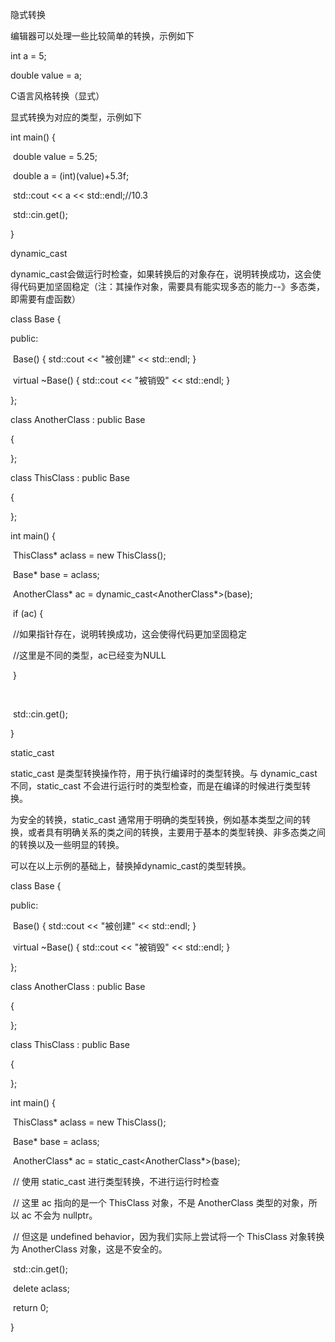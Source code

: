 隐式转换

编辑器可以处理一些比较简单的转换，示例如下

int a = 5;

double value = a;

C语言风格转换（显式）

显式转换为对应的类型，示例如下

int main() {

​    double value = 5.25;

​    double a = (int)(value)+5.3f;

​    std::cout << a << std::endl;//10.3

​    std::cin.get();

}

dynamic_cast

dynamic_cast会做运行时检查，如果转换后的对象存在，说明转换成功，这会使得代码更加坚固稳定（注：其操作对象，需要具有能实现多态的能力--》多态类，即需要有虚函数）

class Base {

public:

​    Base() { std::cout << "被创建" << std::endl; }

​    virtual ~Base() { std::cout << "被销毁" << std::endl; }

};

class AnotherClass : public Base 

{

};

class ThisClass : public Base

{

};

int main() {

​    ThisClass* aclass = new ThisClass();

​    Base* base = aclass;

​    AnotherClass* ac = dynamic_cast<AnotherClass*>(base);

​    if (ac) {

​        //如果指针存在，说明转换成功，这会使得代码更加坚固稳定

​        //这里是不同的类型，ac已经变为NULL

​    }

​    

​    std::cin.get();

}

static_cast

static_cast 是类型转换操作符，用于执行编译时的类型转换。与 dynamic_cast 不同，static_cast 不会进行运行时的类型检查，而是在编译的时候进行类型转换。

为安全的转换，static_cast 通常用于明确的类型转换，例如基本类型之间的转换，或者具有明确关系的类之间的转换，主要用于基本的类型转换、非多态类之间的转换以及一些明显的转换。

可以在以上示例的基础上，替换掉dynamic_cast的类型转换。

class Base {

public:

​    Base() { std::cout << "被创建" << std::endl; }

​    virtual ~Base() { std::cout << "被销毁" << std::endl; }

};

class AnotherClass : public Base 

{

};

class ThisClass : public Base

{

};

int main() {

​    ThisClass* aclass = new ThisClass();

​    Base* base = aclass;

​    AnotherClass* ac = static_cast<AnotherClass*>(base);

​    // 使用 static_cast 进行类型转换，不进行运行时检查

​    // 这里 ac 指向的是一个 ThisClass 对象，不是 AnotherClass 类型的对象，所以 ac 不会为 nullptr。

​    // 但这是 undefined behavior，因为我们实际上尝试将一个 ThisClass 对象转换为 AnotherClass 对象，这是不安全的。

​    std::cin.get();

​    delete aclass;

​    return 0;

}